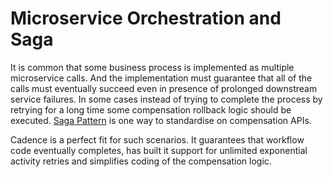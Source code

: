 # Microservice Orchestration and Saga

It is common that some business process is implemented as multiple microservice calls. 
And the implementation must guarantee that all of the calls must eventually succeed even in presence of prolonged downstream service failures.
In some cases instead of trying to complete the process by retrying for a long time some compensation rollback logic should be executed.
[Saga Pattern](https://microservices.io/patterns/data/saga.html) is one way to standardise on compensation APIs.

Cadence is a perfect fit for such scenarios. It guarantees that workflow code eventually completes, has built it support
for unlimited exponential activity retries and simplifies coding of the compensation logic. 

